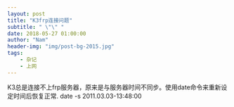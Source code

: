 ```yaml
---
layout: post
title: "K3frp连接问题"
subtitle: " \"\" "
date: 2018-05-27 01:00:00
author: "Nam"
header-img: "img/post-bg-2015.jpg"
tags:
    - 杂记
    - 上网
---
```


K3总是连接不上frp服务器，原来是与服务器时间不同步。使用date命令来重新设定时间后恢复正常.
date -s 2011.03.03-13:48:00
